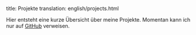 title: Projekte
translation: english/projects.html

Hier entsteht eine kurze Übersicht über meine Projekte. Momentan kann ich nur auf [GitHub](https://github.com/semiversus) verweisen.
